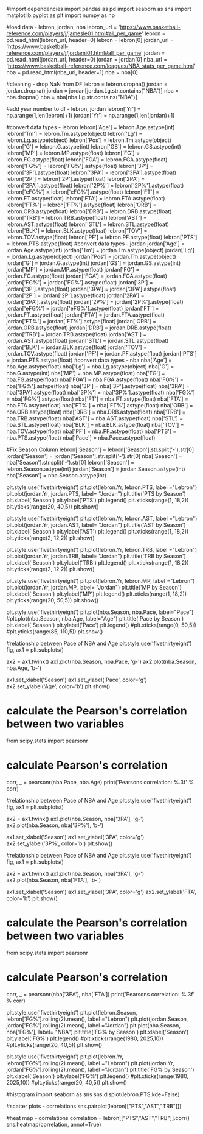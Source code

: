 #import dependencies
import pandas as pd
import seaborn as sns
import matplotlib.pyplot as plt
import numpy as np

#load data - lebron, jordan, nba
lebron_url = 'https://www.basketball-reference.com/players/j/jamesle01.html#all_per_game'
lebron = pd.read_html(lebron_url, header=0)
lebron = lebron[0]
jordan_url = 'https://www.basketball-reference.com/players/j/jordami01.html#all_per_game'
jordan = pd.read_html(jordan_url, header=0)
jordan = jordan[0]
nba_url = 'https://www.basketball-reference.com/leagues/NBA_stats_per_game.html'
nba = pd.read_html(nba_url, header=1)
nba = nba[0]

#cleaning - drop NaN from DF
lebron = lebron.dropna()
jordan = jordan.dropna()
jordan = jordan[jordan.Lg.str.contains("NBA")]
nba = nba.dropna()
nba = nba[nba.Lg.str.contains("NBA")]

#add year number to df - lebron, jordan
lebron['Yr'] = np.arange(1,len(lebron)+1)
jordan['Yr'] = np.arange(1,len(jordan)+1)

#convert data types - lebron
lebron['Age'] = lebron.Age.astype(int)
lebron['Tm'] = lebron.Tm.astype(object)
lebron['Lg'] = lebron.Lg.astype(object)
lebron['Pos'] = lebron.Tm.astype(object)
lebron['G'] = lebron.G.astype(int)
lebron['GS'] = lebron.GS.astype(int)
lebron['MP'] = lebron.MP.astype(float)
lebron['FG'] = lebron.FG.astype(float)
lebron['FGA'] = lebron.FGA.astype(float)
lebron['FG%'] = lebron['FG%'].astype(float)
lebron['3P'] = lebron['3P'].astype(float)
lebron['3PA'] = lebron['3PA'].astype(float)
lebron['2P'] = lebron['2P'].astype(float)
lebron['2PA'] = lebron['2PA'].astype(float)
lebron['2P%'] = lebron['2P%'].astype(float)
lebron['eFG%'] = lebron['eFG%'].astype(float)
lebron['FT'] = lebron.FT.astype(float)
lebron['FTA'] = lebron.FTA.astype(float)
lebron['FT%'] = lebron['FT%'].astype(float)
lebron['ORB'] = lebron.ORB.astype(float)
lebron['DRB'] = lebron.DRB.astype(float)
lebron['TRB'] = lebron.TRB.astype(float)
lebron['AST'] = lebron.AST.astype(float)
lebron['STL'] = lebron.STL.astype(float)
lebron['BLK'] = lebron.BLK.astype(float)
lebron['TOV'] = lebron.TOV.astype(float)
lebron['PF'] = lebron.PF.astype(float)
lebron['PTS'] = lebron.PTS.astype(float)
#convert data types - jordan
jordan['Age'] = jordan.Age.astype(int)
jordan['Tm'] = jordan.Tm.astype(object)
jordan['Lg'] = jordan.Lg.astype(object)
jordan['Pos'] = jordan.Tm.astype(object)
jordan['G'] = jordan.G.astype(int)
jordan['GS'] = jordan.GS.astype(int)
jordan['MP'] = jordan.MP.astype(float)
jordan['FG'] = jordan.FG.astype(float)
jordan['FGA'] = jordan.FGA.astype(float)
jordan['FG%'] = jordan['FG%'].astype(float)
jordan['3P'] = jordan['3P'].astype(float)
jordan['3PA'] = jordan['3PA'].astype(float)
jordan['2P'] = jordan['2P'].astype(float)
jordan['2PA'] = jordan['2PA'].astype(float)
jordan['2P%'] = jordan['2P%'].astype(float)
jordan['eFG%'] = jordan['eFG%'].astype(float)
jordan['FT'] = jordan.FT.astype(float)
jordan['FTA'] = jordan.FTA.astype(float)
jordan['FT%'] = jordan['FT%'].astype(float)
jordan['ORB'] = jordan.ORB.astype(float)
jordan['DRB'] = jordan.DRB.astype(float)
jordan['TRB'] = jordan.TRB.astype(float)
jordan['AST'] = jordan.AST.astype(float)
jordan['STL'] = jordan.STL.astype(float)
jordan['BLK'] = jordan.BLK.astype(float)
jordan['TOV'] = jordan.TOV.astype(float)
jordan['PF'] = jordan.PF.astype(float)
jordan['PTS'] = jordan.PTS.astype(float)
#convert data types - nba
nba['Age'] = nba.Age.astype(float)
nba['Lg'] = nba.Lg.astype(object)
nba['G'] = nba.G.astype(int)
nba['MP'] = nba.MP.astype(float)
nba['FG'] = nba.FG.astype(float)
nba['FGA'] = nba.FGA.astype(float)
nba['FG%'] = nba['FG%'].astype(float)
nba['3P'] = nba['3P'].astype(float)
nba['3PA'] = nba['3PA'].astype(float)
nba['3P%'] = nba['3P%'].astype(float)
nba['FG%'] = nba['FG%'].astype(float)
nba['FT'] = nba.FT.astype(float)
nba['FTA'] = nba.FTA.astype(float)
nba['FT%'] = nba['FT%'].astype(float)
nba['ORB'] = nba.ORB.astype(float)
nba['DRB'] = nba.DRB.astype(float)
nba['TRB'] = nba.TRB.astype(float)
nba['AST'] = nba.AST.astype(float)
nba['STL'] = nba.STL.astype(float)
nba['BLK'] = nba.BLK.astype(float)
nba['TOV'] = nba.TOV.astype(float)
nba['PF'] = nba.PF.astype(float)
nba['PTS'] = nba.PTS.astype(float)
nba['Pace'] = nba.Pace.astype(float)

#Fix Season Column
lebron['Season'] = lebron['Season'].str.split('-').str[0]
jordan['Season'] = jordan['Season'].str.split('-').str[0]
nba['Season'] = nba['Season'].str.split('-').str[0]
lebron['Season'] = lebron.Season.astype(int)
jordan['Season'] = jordan.Season.astype(int)
nba['Season'] = nba.Season.astype(int)

plt.style.use('fivethirtyeight')
plt.plot(lebron.Yr, lebron.PTS, label ="Lebron")
plt.plot(jordan.Yr, jordan.PTS, label= "Jordan")
plt.title('PTS by Season')
plt.xlabel('Season')
plt.ylabel('PTS')
plt.legend()
plt.xticks(range(1, 18,2))
plt.yticks(range(20, 40,5))
plt.show()

plt.style.use('fivethirtyeight')
plt.plot(lebron.Yr, lebron.AST, label ="Lebron")
plt.plot(jordan.Yr, jordan.AST, label= "Jordan")
plt.title('AST by Season')
plt.xlabel('Season')
plt.ylabel('AST')
plt.legend()
plt.xticks(range(1, 18,2))
plt.yticks(range(2, 12,2))
plt.show()

plt.style.use('fivethirtyeight')
plt.plot(lebron.Yr, lebron.TRB, label ="Lebron")
plt.plot(jordan.Yr, jordan.TRB, label= "Jordan")
plt.title('TRB by Season')
plt.xlabel('Season')
plt.ylabel('TRB')
plt.legend()
plt.xticks(range(1, 18,2))
plt.yticks(range(2, 12,2))
plt.show()

plt.style.use('fivethirtyeight')
plt.plot(lebron.Yr, lebron.MP, label ="Lebron")
plt.plot(jordan.Yr, jordan.MP, label= "Jordan")
plt.title('MP by Season')
plt.xlabel('Season')
plt.ylabel('MP')
plt.legend()
plt.xticks(range(1, 18,2))
plt.yticks(range(20, 50,5))
plt.show()

plt.style.use('fivethirtyeight')
plt.plot(nba.Season, nba.Pace, label="Pace")
#plt.plot(nba.Season, nba.Age, label="Age")
plt.title('Pace by Season')
plt.xlabel('Season')
plt.ylabel('Pace')
plt.legend()
#plt.xticks(range(0, 50,5))
#plt.yticks(range(85, 110,5))
plt.show()

#relationship between Pace of NBA and Age
plt.style.use('fivethirtyeight')
fig, ax1 = plt.subplots()

ax2 = ax1.twinx()
ax1.plot(nba.Season, nba.Pace, 'g-')
ax2.plot(nba.Season, nba.Age, 'b-')

ax1.set_xlabel('Season')
ax1.set_ylabel('Pace', color='g')
ax2.set_ylabel('Age', color='b')
plt.show()

# calculate the Pearson's correlation between two variables
from scipy.stats import pearsonr
# calculate Pearson's correlation
corr, _ = pearsonr(nba.Pace, nba.Age)
print('Pearsons correlation: %.3f' % corr)

#relationship between Pace of NBA and Age
plt.style.use('fivethirtyeight')
fig, ax1 = plt.subplots()

ax2 = ax1.twinx()
ax1.plot(nba.Season, nba['3PA'], 'g-')
ax2.plot(nba.Season, nba['3P%'], 'b-')

ax1.set_xlabel('Season')
ax1.set_ylabel('3PA', color='g')
ax2.set_ylabel('3P%', color='b')
plt.show()

#relationship between Pace of NBA and Age
plt.style.use('fivethirtyeight')
fig, ax1 = plt.subplots()

ax2 = ax1.twinx()
ax1.plot(nba.Season, nba['3PA'], 'g-')
ax2.plot(nba.Season, nba['FTA'], 'b-')

ax1.set_xlabel('Season')
ax1.set_ylabel('3PA', color='g')
ax2.set_ylabel('FTA', color='b')
plt.show()

# calculate the Pearson's correlation between two variables
from scipy.stats import pearsonr
# calculate Pearson's correlation
corr, _ = pearsonr(nba['3PA'], nba['FTA'])
print('Pearsons correlation: %.3f' % corr)

plt.style.use('fivethirtyeight')
plt.plot(lebron.Season, lebron['FG%'].rolling(2).mean(), label ="Lebron")
plt.plot(jordan.Season, jordan['FG%'].rolling(2).mean(), label ="Jordan")
plt.plot(nba.Season, nba['FG%'], label= "NBA")
plt.title('FG% by Season')
plt.xlabel('Season')
plt.ylabel('FG%')
plt.legend()
#plt.xticks(range(1980, 2025,10))
#plt.yticks(range(20, 40,5))
plt.show()

plt.style.use('fivethirtyeight')
plt.plot(lebron.Yr, lebron['FG%'].rolling(2).mean(), label ="Lebron")
plt.plot(jordan.Yr, jordan['FG%'].rolling(2).mean(), label ="Jordan")
plt.title('FG% by Season')
plt.xlabel('Season')
plt.ylabel('FG%')
plt.legend()
#plt.xticks(range(1980, 2025,10))
#plt.yticks(range(20, 40,5))
plt.show()

#histogram
import seaborn as sns
sns.displot(lebron.PTS,kde=False)

#scatter plots - correlations
sns.pairplot(lebron[["PTS","AST","TRB"]])

#heat map - correlations
correlation = lebron[["PTS","AST","TRB"]].corr()
sns.heatmap(correlation, annot=True)
